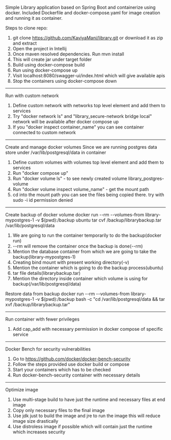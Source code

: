 Simple Library application based on Spring Boot and containerize using docker.
Included Dockerfile and docker-compose.yaml for image creation and running it as container.

Steps to clone repo:
1. git clone https://github.com/KaviyaMani/library.git or download it as zip and extract
2. Open the project in Intellij
3. Once maven resolved dependencies. Run mvn install
4. This will create jar under target folder
5. Build using docker-compose build
6. Run using docker-compose up
7. Visit localhost:8080/swagger-ui/index.html which will give available apis
8. Stop the containers using docker-compose down

------------------------------------------------------
Run with custom network
1. Define custom network with networks top level element and add them to services
2. Try "docker network ls" and "library_secure-network bridge  local" network will be available after docker compose up
3. If you "docker inspect container_name" you can see container connected to custom network

-------------------------------------------------------
Create and manage docker volumes
Since we are running postgres data store under /var/lib/postgresql/data in container
1. Define custom volumes with volumes top level element and add them to services
2. Run "docker compose up"
3. Run "docker volume ls" - to see newly created volume library_postgres-volume
4. Run "docker volume inspect volume_name" - get the mount path
5. cd into the mount path you can see the files being copied there. try with sudo -i id permission denied

-------------------------------------------------------
Create backup of docker volume
docker run --rm --volumes-from library-mypostgres-1 -v $(pwd):/backup ubuntu tar cvf /backup/librarybackup.tar /var/lib/postgresql/data
1. We are going to run the container temporarily to do the backup(docker run)
2. --rm will remove the container once the backup is done(--rm)
3. Mention the database container from which we are going to take the backup(library-mypostgres-1)
4. Creating bind mount with present working directory(-v)
5. Mention the container which is going to do the backup process(ubuntu)
6. tar file details(librarybackup.tar)
7. Mention the directory inside container which volume is using for backup(/var/lib/postgresql/data)

Restore data from backup
docker run --rm --volumes-from library-mypostgres-1 -v $(pwd):/backup bash -c "cd /var/lib/postgresql/data && tar xvf /backup/librarybackup.tar"

---------------------------------------------------------
Run container with fewer privileges
1. Add cap_add with necessary permission in docker compose of specific service

----------------------------------------------------------
Docker Bench for security vulnerabilities
1. Go to https://github.com/docker/docker-bench-security
2. Follow the steps provided use docker build or compose
3. Start your containers which has to be checked
4. Run docker-bench-security container with necessary details

-----------------------------------------------------------
Optimize image
1. Use multi-stage build to have just the runtime and necessary files at end image
2. Copy only necessary files to the final image
3. Use jdk just to build the image and jre to run the image this will reduce image size drastically
4. Use distroless image if possible which will contain just the runtime which increases security


